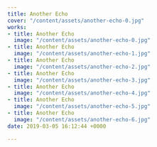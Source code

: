 ```yaml
---
title: Another Echo
cover: "/content/assets/another-echo-0.jpg"
works:
- title: Another Echo
  image: "/content/assets/another-echo-0.jpg"
- title: Another Echo
  image: "/content/assets/another-echo-1.jpg"
- title: Another Echo
  image: "/content/assets/another-echo-2.jpg"
- title: Another Echo
  image: "/content/assets/another-echo-3.jpg"
- title: Another Echo
  image: "/content/assets/another-echo-4.jpg"
- title: Another Echo
  image: "/content/assets/another-echo-5.jpg"
- title: Another Echo
  image: "/content/assets/another-echo-6.jpg"
date: 2019-03-05 16:12:44 +0000

---
```

